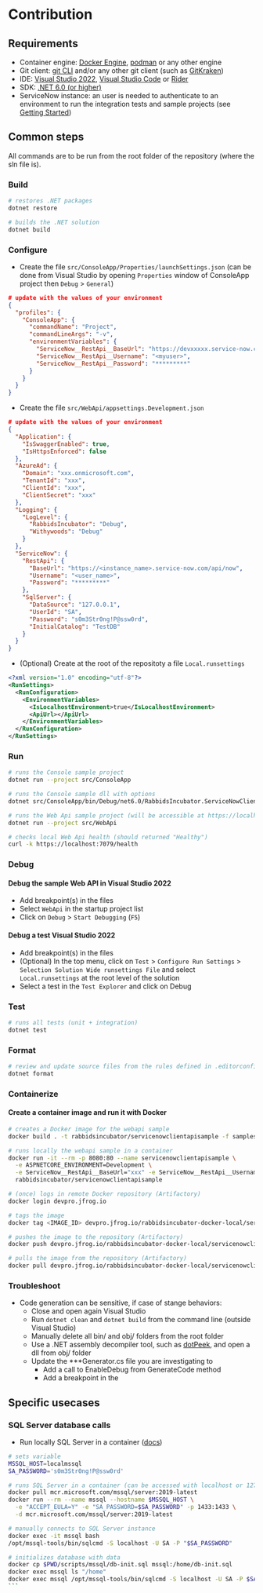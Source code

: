 # Contribution

## Requirements

* Container engine: [Docker Engine](https://docs.docker.com/engine/install/), [podman](https://podman.io/) or any other engine
* Git client: [git CLI](https://git-scm.com/) and/or any other git client (such as [GitKraken](https://www.gitkraken.com/))
* IDE: [Visual Studio 2022](https://visualstudio.microsoft.com/fr/vs/), [Visual Studio Code](https://code.visualstudio.com/)
or [Rider](https://www.jetbrains.com/rider/)
* SDK: [.NET 6.0 (or higher)](https://dotnet.microsoft.com/download)
* ServiceNow instance: an user is needed to authenticate to an environment to run the integration tests and sample projects
(see [Getting Started](./getting-started.md))

## Common steps

All commands are to be run from the root folder of the repository (where the sln file is).

### Build

```bash
# restores .NET packages
dotnet restore

# builds the .NET solution
dotnet build
```

### Configure

* Create the file `src/ConsoleApp/Properties/launchSettings.json` 
(can be done from Visual Studio by opening `Properties` window of ConsoleApp project then `Debug` > `General`)

```json
# update with the values of your environment
{
  "profiles": {
    "ConsoleApp": {
      "commandName": "Project",
      "commandLineArgs": "-v",
      "environmentVariables": {
        "ServiceNow__RestApi__BaseUrl": "https://devxxxxx.service-now.com/api/now",
        "ServiceNow__RestApi__Username": "<myuser>",
        "ServiceNow__RestApi__Password": "*********"
      }
    }
  }
}
```

* Create the file `src/WebApi/appsettings.Development.json`

```json
# update with the values of your environment
{
  "Application": {
    "IsSwaggerEnabled": true,
    "IsHttpsEnforced": false
  },
  "AzureAd": {
    "Domain": "xxx.onmicrosoft.com",
    "TenantId": "xxx",
    "ClientId": "xxx",
    "ClientSecret": "xxx"
  },
  "Logging": {
    "LogLevel": {
      "RabbidsIncubator": "Debug",
      "Withywoods": "Debug"
    }
  },
  "ServiceNow": {
    "RestApi": {
      "BaseUrl": "https://<instance_name>.service-now.com/api/now",
      "Username": "<user_name>",
      "Password": "*********"
    },
    "SqlServer": {
      "DataSource": "127.0.0.1",
      "UserId": "SA",
      "Password": "s0m3Str0ng!P@ssw0rd",
      "InitialCatalog": "TestDB"
    }
  }
}
```

* (Optional) Create at the root of the repositoty a file `Local.runsettings`

```xml
<?xml version="1.0" encoding="utf-8"?>
<RunSettings>
  <RunConfiguration>
    <EnvironmentVariables>
      <IsLocalhostEnvironment>true</IsLocalhostEnvironment>
      <ApiUrl></ApiUrl>
    </EnvironmentVariables>
  </RunConfiguration>
</RunSettings>
```

### Run

```bash
# runs the Console sample project
dotnet run --project src/ConsoleApp

# runs the Console sample dll with options
dotnet src/ConsoleApp/bin/Debug/net6.0/RabbidsIncubator.ServiceNowClient.ConsoleApp.dll -v

# runs the Web Api sample project (will be accessible at https://localhost:7079/swagger)
dotnet run --project src/WebApi

# checks local Web Api health (should returned "Healthy")
curl -k https://localhost:7079/health
```

### Debug

#### Debug the sample Web API in Visual Studio 2022

* Add breakpoint(s) in the files
* Select `WebApi` in the startup project list
* Click on `Debug` > `Start Debugging` (`F5`)

#### Debug a test Visual Studio 2022

* Add breakpoint(s) in the files
* (Optional) In the top menu, click on `Test` > `Configure Run Settings` > `Selection Solution Wide runsettings File`
and select `Local.runsettings` at the root level of the solution
* Select a test in the `Test Explorer` and click on Debug

### Test

```bash
# runs all tests (unit + integration)
dotnet test
```

### Format

```bash
# review and update source files from the rules defined in .editorconfig file
dotnet format
```

### Containerize

#### Create a container image and run it with Docker

```bash
# creates a Docker image for the webapi sample
docker build . -t rabbidsincubator/servicenowclientapisample -f samples/WebApiSample/Dockerfile --no-cache

# runs locally the webapi sample in a container
docker run -it --rm -p 8080:80 --name servicenowclientapisample \
  -e ASPNETCORE_ENVIRONMENT=Development \
  -e ServiceNow__RestApi__BaseUrl="xxx" -e ServiceNow__RestApi__Username="xxx" -e ServiceNow__RestApi__Password="xxx" \
  rabbidsincubator/servicenowclientapisample

# (once) logs in remote Docker repository (Artifactory)
docker login devpro.jfrog.io

# tags the image
docker tag <IMAGE_ID> devpro.jfrog.io/rabbidsincubator-docker-local/servicenowclientapisample

# pushes the image to the repository (Artifactory)
docker push devpro.jfrog.io/rabbidsincubator-docker-local/servicenowclientapisample

# pulls the image from the repository (Artifactory)
docker pull devpro.jfrog.io/rabbidsincubator-docker-local/servicenowclientapisample
```

### Troubleshoot

* Code generation can be sensitive, if case of stange behaviors:
  * Close and open again Visual Studio
  * Run `dotnet clean` and `dotnet build` from the command line (outside Visual Studio)
  * Manually delete all bin/ and obj/ folders from the root folder
  * Use a .NET assembly decompiler tool, such as [dotPeek](https://www.jetbrains.com/decompiler/), and open a dll from obj/ folder
  * Update the ***Generator.cs file you are investigating to
    * Add a call to EnableDebug from GenerateCode method
    * Add a breakpoint in the 

## Specific usecases

### SQL Server database calls

* Run locally SQL Server in a container ([docs](
https://docs.microsoft.com/en-us/sql/linux/quickstart-install-connect-docker))

````bash
# sets variable
MSSQL_HOST=localmssql
SA_PASSWORD='s0m3Str0ng!P@ssw0rd'

# runs SQL Server in a container (can be accessed with localhost or 127.0.0.1 as Data Source)
docker pull mcr.microsoft.com/mssql/server:2019-latest
docker run --rm --name mssql --hostname $MSSQL_HOST \
  -e "ACCEPT_EULA=Y" -e "SA_PASSWORD=$SA_PASSWORD" -p 1433:1433 \
  -d mcr.microsoft.com/mssql/server:2019-latest

# manually connects to SQL Server instance
docker exec -it mssql bash
/opt/mssql-tools/bin/sqlcmd -S localhost -U SA -P "$SA_PASSWORD"

# initializes database with data
docker cp $PWD/scripts/mssql/db-init.sql mssql:/home/db-init.sql
docker exec mssql ls "/home"
docker exec mssql /opt/mssql-tools/bin/sqlcmd -S localhost -U SA -P $SA_PASSWORD -i /home/db-init.sql
```
